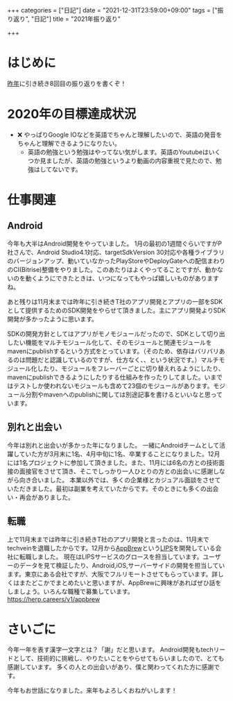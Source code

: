 +++
categories = ["日記"]
date = "2021-12-31T23:59:00+09:00"
tags = ["振り返り", "日記"]
title = "2021年振り返り"

+++

# はじめに

[昨年](/2020/12/31/looking-back-2020/)に引き続き8回目の振り返りを書くぞ！

# 2020年の目標達成状況

- :x: やっぱりGoogle IOなどを英語でちゃんと理解したいので、英語の発音をちゃんと理解できるようになりたい。
  - 英語の勉強という勉強はやってない気がします。英語のYoutubeはいくつか見ましたが、英語の勉強というより動画の内容重視で見たので、勉強はしてないです。


# 仕事関連

## Android

今年も大半はAndroid開発をやっていました。
1月の最初の1週間ぐらいですがP社さんで、Android Studio4.1対応、targetSdkVersion 30対応や各種ライブラリのバージョンアップ、動いていなかったPlayStoreやDeployGateへの配信まわりのCI(Bitrise)整備をやりました。このあたりはよくやってることですが、動かないのを動くようにできたときは、いつになってもやっぱ嬉しいものがありますね。

あと残りは11月末までは昨年に引き続きT社のアプリ開発とアプリの一部をSDKとして提供するためのSDK開発をやらせて頂きました。主にアプリ開発よりSDK開発が多かったように思います。

SDKの開発方針としてはアプリがモノモジュールだったので、SDKとして切り出したい機能をマルチモジュール化して、そのモジュールと関連モジュールをmavenにpublishするという方式をとっています。（そのため、依存はバリバリあるのは問題だと認識しているのですが、仕方なく、、という状況です。）マルチモジュール化したり、モジュールをフレーバーごとに切り替えれるようにしたり、mavenにpublishできるようにしたりする仕組みを作ったりしてました。いまではテストしか使われないモジュールも含めて23個のモジュールがあります。モジュール分割やmavenへのpublishに関しては別途記事を書けるといいなと思っています。


## 別れと出会い

今年は別れと出会いが多かった年になりました。
一緒にAndroidチームとして活躍していた方が3月末に1名、4月中旬に1名、卒業することになりました。12月には1名プロジェクトに参加して頂きました。また、11月には6名の方との技術面接の面接官をさせて頂き、そこでしっかり一人ひとりの方との出会いに感謝しながら向き合いました。
本業以外では、多くの企業様とカジュアル面談をさせていただきました。最初は副業を考えていたからです。そのときにも多くの出会い・再会がありました。


## 転職
上で11月末までは昨年に引き続きT社のアプリ開発と言ったのは、11月末でtechveinを退職したからです。12月から[AppBrew](https://appbrew.io/)という[LIPS](https://lipscosme.com/)を開発している会社に転職しました。
現在はLIPSサービスのグロースを担当しています。ユーザーのデータを見て検証したり、Android,iOS,サーバーサイドの開発を担当しています。東京にある会社ですが、大阪でフルリモートさせてもらっています。詳しくはまたどこかでまとめたいと思いますが、AppBrewに興味があればぜひ話をしましょう。いろんな職種で募集しています。
https://herp.careers/v1/appbrew



# さいごに

今年一年を表す漢字一文字とは？「謝」だと思います。
Android開発もtechリードとして、技術的に挑戦し、やりたいことをやらせてもらいましたので、とても感謝しています。
多くの人との出会いがあり、僕と関わってくれた方に感謝です。

今年もお世話になりました。来年もよろしくおねがいします！